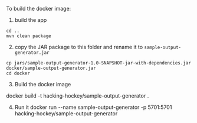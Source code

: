 To build the docker image:

1. build the app

```
cd ..
mvn clean package
```

2. copy the JAR package to this folder and rename it to `sample-output-generator.jar`

```
cp jars/sample-output-generator-1.0-SNAPSHOT-jar-with-dependencies.jar docker/sample-output-generator.jar 
cd docker
```

3. Build the docker image

docker build -t hacking-hockey/sample-output-generator .

4. Run it
docker run --name sample-output-generator -p 5701:5701 hacking-hockey/sample-output-generator

